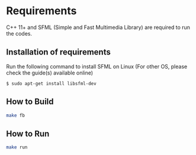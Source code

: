 # Requirements

C++ 11+ and SFML (Simple and Fast Multimedia Library) are required to run the codes.

## Installation of requirements

Run the following command to install SFML on Linux (For other OS, please check the guide(s) available online)

```
$ sudo apt-get install libsfml-dev
```

## How to Build

```bash
make fb
```

## How to Run

```bash
make run
```
